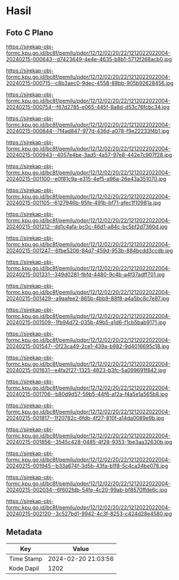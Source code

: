 # Hasil

## Foto C Plano

https://sirekap-obj-formc.kpu.go.id/bc8f/pemilu/pdpr/12/12/02/20/22/1212022022004-20240215-000643--d7423649-4e4e-4635-b8b1-5712f268acb0.jpg

https://sirekap-obj-formc.kpu.go.id/bc8f/pemilu/pdpr/12/12/02/20/22/1212022022004-20240215-000715--c8b3aec0-9dec-4558-88bb-905b92628456.jpg

https://sirekap-obj-formc.kpu.go.id/bc8f/pemilu/pdpr/12/12/02/20/22/1212022022004-20240215-000754--f67d2785-e065-445f-8a8d-d53c76fcbc34.jpg

https://sirekap-obj-formc.kpu.go.id/bc8f/pemilu/pdpr/12/12/02/20/22/1212022022004-20240215-000844--7f4ad847-977d-436d-a078-f9e22233f4b1.jpg

https://sirekap-obj-formc.kpu.go.id/bc8f/pemilu/pdpr/12/12/02/20/22/1212022022004-20240215-000943--4057e4be-3ad5-4a57-97e8-442e7c907f28.jpg

https://sirekap-obj-formc.kpu.go.id/bc8f/pemilu/pdpr/12/12/02/20/22/1212022022004-20240215-001100--e0f81c9a-e315-4ef5-a96a-26e43a351070.jpg

https://sirekap-obj-formc.kpu.go.id/bc8f/pemilu/pdpr/12/12/02/20/22/1212022022004-20240215-001105--6127946b-95fe-491b-bf71-afec1f10981a.jpg

https://sirekap-obj-formc.kpu.go.id/bc8f/pemilu/pdpr/12/12/02/20/22/1212022022004-20240215-001212--dd1c4afa-bc0c-46d1-a84c-bc5bf2d7360d.jpg

https://sirekap-obj-formc.kpu.go.id/bc8f/pemilu/pdpr/12/12/02/20/22/1212022022004-20240215-001247--6fbe5206-84d7-459d-953b-884bcdd3ccdb.jpg

https://sirekap-obj-formc.kpu.go.id/bc8f/pemilu/pdpr/12/12/02/20/22/1212022022004-20240215-001331--349d0281-fbfd-4480-9c4b-a4f37adff701.jpg

https://sirekap-obj-formc.kpu.go.id/bc8f/pemilu/pdpr/12/12/02/20/22/1212022022004-20240215-001429--a9aafee2-865b-4bb9-88f8-a4a5bc8c7e87.jpg

https://sirekap-obj-formc.kpu.go.id/bc8f/pemilu/pdpr/12/12/02/20/22/1212022022004-20240215-001509--1fb94d72-035b-49b5-a1d6-f1cb5bab9171.jpg

https://sirekap-obj-formc.kpu.go.id/bc8f/pemilu/pdpr/12/12/02/20/22/1212022022004-20240215-001547--0f23ca49-2ce1-439a-b982-9d4016695c18.jpg

https://sirekap-obj-formc.kpu.go.id/bc8f/pemilu/pdpr/12/12/02/20/22/1212022022004-20240215-001631--e4fa2f27-1325-4823-b3fc-5a099691f842.jpg

https://sirekap-obj-formc.kpu.go.id/bc8f/pemilu/pdpr/12/12/02/20/22/1212022022004-20240215-001706--b80d9d57-59b5-44f6-af2a-f4a5e1a565b8.jpg

https://sirekap-obj-formc.kpu.go.id/bc8f/pemilu/pdpr/12/12/02/20/22/1212022022004-20240215-001817--1f20782c-6fdb-4f27-810f-a14da0089e9b.jpg

https://sirekap-obj-formc.kpu.go.id/bc8f/pemilu/pdpr/12/12/02/20/22/1212022022004-20240215-001856--3545c428-0485-4f28-9353-1be3aa32630b.jpg

https://sirekap-obj-formc.kpu.go.id/bc8f/pemilu/pdpr/12/12/02/20/22/1212022022004-20240215-001945--b33a674f-3d5b-43fa-b1f8-5c4ca34be078.jpg

https://sirekap-obj-formc.kpu.go.id/bc8f/pemilu/pdpr/12/12/02/20/22/1212022022004-20240215-002034--6f602fdb-54fe-4c20-99ab-bf8570ffde6c.jpg

https://sirekap-obj-formc.kpu.go.id/bc8f/pemilu/pdpr/12/12/02/20/22/1212022022004-20240215-002120--3c527bd1-9942-4c3f-8253-c424d28e4580.jpg


## Metadata

| Key        | Value               |
| ---------- | ------------------- |
| Time Stamp | 2024-02-20 21:03:56 |
| Kode Dapil | 1202                |



